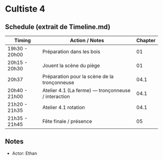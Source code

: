 # Cultiste 4

## Schedule (extrait de Timeline.md)

| Timing        | Action / Notes                                      | Chapter |
| ------------- | --------------------------------------------------- | ------- |
| 19h30 - 20h00 | Préparation dans les bois                           | 01      |
| 20h15 - 20h30 | Jouent la scène du piège                            | 01      |
| 20h37         | Préparation pour la scène de la tronçonneuse        | 04.1    |
| 20h40 - 21h00 | Atelier 4.1 (La ferme) — tronçonneuse / interaction | 04.1    |
| 21h20 - 21h35 | Atelier 4.1 rotation                                | 04.1    |
| 21h35 - 21h45 | Fête finale / présence                              | 05      |

## Notes

- Actor: Ethan
